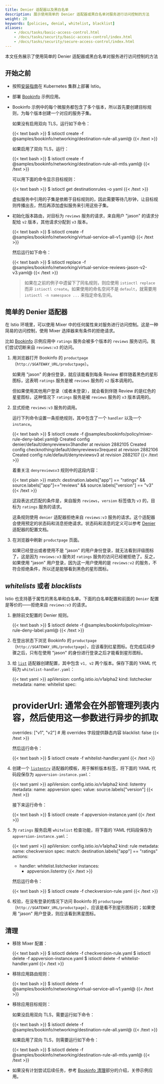 ```yaml
---
title: Denier 适配器以及黑白名单
description: 展示使用简单的 Denier 适配器或黑白名单对服务进行访问控制的方法
weight: 20
keywords: [policies, denial, whitelist, blacklist]
aliases:
    - /docs/tasks/basic-access-control.html
    - /docs/tasks/security/basic-access-control/index.html
    - /docs/tasks/security/secure-access-control/index.html
---
```


本文任务展示了使用简单的 Denier 适配器或黑白名单对服务进行访问控制的方法

## 开始之前

* 按照[安装指南](/zh/docs/setup/kubernetes/)在 Kubernetes 集群上部署 Istio。
* 部署 [Bookinfo](/zh/docs/examples/bookinfo/) 示例应用。
* Bookinfo 示例中的每个微服务都包含了多个版本，所以首先要创建目标规则，为每个版本创建一个对应的服务子集。

    如果没有启用双向 TLS，运行如下命令：

    {{< text bash >}}
    $ istioctl create -f @samples/bookinfo/networking/destination-rule-all.yaml@
    {{< /text >}}

    如果启用了双向 TLS，运行：

    {{< text bash >}}
    $ istioctl create -f @samples/bookinfo/networking/destination-rule-all-mtls.yaml@
    {{< /text >}}

    可以用下面的命令显示目标规则：

    {{< text bash >}}
    $ istioctl get destinationrules -o yaml
    {{< /text >}}

    虚拟服务中引用的子集是依赖于目标规则的，因此需要等待几秒钟，让目标规则传播出去，然后再添加虚拟服务来引用这些子集。

* 初始化版本路由，对目标为 `reviews` 服务的请求，来自用户 "jason" 的请求分配给 `v2` 版本，其他请求分配到 `v3` 版本。

    {{< text bash >}}
    $ istioctl create -f @samples/bookinfo/networking/virtual-service-all-v1.yaml@
    {{< /text >}}

    然后运行如下命令：

    {{< text bash >}}
    $ istioctl replace -f @samples/bookinfo/networking/virtual-service-reviews-jason-v2-v3.yaml@
    {{< /text >}}

    > 如果在之前的例子中遗留下了同名规则，则应使用 `istioctl replace` 而非 `istioctl create`。如果使用的命名空间不是 `default`，就需要用 `istioctl -n namespace ...` 来指定命名空间。

## 简单的 Denier 适配器

在 Istio 环境里，可以使用 Mixer 中的任何属性来对服务进行访问控制。这是一种简易的访问控制，使用 Mixer 选择器来有条件的拒绝请求。

比如 [Bookinfo](/zh/docs/examples/bookinfo/) 示例应用中 `ratings` 服务会被多个版本的 `reviews` 服务访问。我们尝试切断来自 `reviews:v3` 的访问。

1. 用浏览器打开 Bookinfo 的 `productpage`（`http://$GATEWAY_URL/productpage`）。

    如果用 "jason" 的身份登录，就应该能看到每条 Review 都伴随着黑色的星形图标，这表明 `ratings` 服务是被 `reviews` 服务的 `v2` 版本调用的。

    但如果使用其他用户登录（或者未登录），就会看到伴随 Review 的是红色的星星图标，这种情况下 `ratings` 服务是被 `reviews` 服务的 `v3` 版本调用的。

1. 显式拒绝 `reviews:v3` 服务的调用。

    运行下列命令设置一条拒绝规则，其中包含了一个 `handler` 以及一个 `instance`。

    {{< text bash >}}
    $ istioctl create -f @samples/bookinfo/policy/mixer-rule-deny-label.yaml@
    Created config denier/default/denyreviewsv3handler at revision 2882105
    Created config checknothing/default/denyreviewsv3request at revision 2882106
    Created config rule/default/denyreviewsv3 at revision 2882107
    {{< /text >}}

    着重关注 `denyreviewsv3` 规则中的这段内容：

    {{< text plain >}}
    match: destination.labels["app"] == "ratings" && source.labels["app"]=="reviews" && source.labels["version"] == "v3"
    {{< /text >}}

    这段表达式匹配的条件是，来自服务 `reviews`，`version` 标签值为 `v3` 的，目标为 `ratings` 服务的请求。

    这条规则使用 `denier` 适配器拒绝来自 `reviews:v3` 服务的请求。这个适配器会使用预定的状态码和消息拒绝请求。状态码和消息的定义可以参考 [Denier](/docs/reference/config/policy-and-telemetry/adapters/denier/) 适配器的配置文档。

1. 在浏览器中刷新 `productpage` 页面。

    如果已经登出或者使用不是 "jason" 的用户身份登录，就无法看到评级图标了，这是因为 `reviews:v3` 服务对 `ratings` 服务的访问已经被拒绝了。反之，如果使用 "jason" 用户登录，因为这一用户使用的是 `reviews:v2` 的服务，不符合拒绝条件，所以还是能够看到黑色的星形图标。

## _whitelists_ 或者 _blacklists_

Istio 也支持基于属性的黑名单和白名单。下面的白名单配置和前面的 `Denier` 配置是等价的——拒绝来自 `reviews:v3` 的请求。

1. 删除前文配置的 Denier 规则。

    {{< text bash >}}
    $ istioctl delete -f @samples/bookinfo/policy/mixer-rule-deny-label.yaml@
    {{< /text >}}

1. 在登出状态下浏览 Bookinfo 的 `productpage`（`http://$GATEWAY_URL/productpage`），应该看到红星图标。在完成后续步骤之后，只有在使用 "jason" 的身份进行登录之后才能看到星形图标。

1. 给 [`list`](/docs/reference/config/policy-and-telemetry/adapters/list/) 适配器创建配置，其中包含 `v1, v2` 两个版本。保存下面的 YAML 代码为 `whitelist-handler.yaml`：

    {{< text yaml >}}
    apiVersion: config.istio.io/v1alpha2
    kind: listchecker
    metadata:
      name: whitelist
    spec:
      # providerUrl: 通常会在外部管理列表内容，然后使用这一参数进行异步的抓取
      overrides: ["v1", "v2"]  # 用 overrides 字段提供静态内容
      blacklist: false
    {{< /text >}}

    然后运行命令：

    {{< text bash >}}
    $ istioctl create -f whitelist-handler.yaml
    {{< /text >}}

1. 创建一个 [`listentry`](/docs/reference/config/policy-and-telemetry/templates/listentry/) 适配器的模板，用于解析版本标签，将下面的 YAML 代码段保存为 `appversion-instance.yaml`：

    {{< text yaml >}}
    apiVersion: config.istio.io/v1alpha2
    kind: listentry
    metadata:
      name: appversion
    spec:
      value: source.labels["version"]
    {{< /text >}}

    接下来运行命令：

    {{< text bash >}}
    $ istioctl create -f appversion-instance.yaml
    {{< /text >}}

1. 为 `ratings` 服务启用 `whitelist` 检查功能，将下面的 YAML 代码段保存为 `appversion-instance.yaml`：

    {{< text yaml >}}
    apiVersion: config.istio.io/v1alpha2
    kind: rule
    metadata:
      name: checkversion
    spec:
      match: destination.labels["app"] == "ratings"
      actions:
      - handler: whitelist.listchecker
        instances:
        - appversion.listentry
    {{< /text >}}

    然后运行命令：

    {{< text bash >}}
    $ istioctl create -f checkversion-rule.yaml
    {{< /text >}}

1. 校验，在没有登录的情况下访问 Bookinfo 的 `productpage`（`http://$GATEWAY_URL/productpage`），应该是看不到星形图标的；如果使用 "jason" 用户登录，则应该看到黑星图标。

## 清理

* 移除 Mixer 配置：

    {{< text bash >}}
    $ istioctl delete -f checkversion-rule.yaml
    $ istioctl delete -f appversion-instance.yaml
    $ istioctl delete -f whitelist-handler.yaml
    {{< /text >}}

* 移除应用路由规则：

    {{< text bash >}}
    $ istioctl delete -f @samples/bookinfo/networking/virtual-service-all-v1.yaml@
    {{< /text >}}

* 移除应用目标规则：

    如果没启用双向 TLS，需要运行如下命令：

    {{< text bash >}}
    $ istioctl delete -f @samples/bookinfo/networking/destination-rule-all.yaml@
    {{< /text >}}

    如果启用了双向 TLS，则需要运行如下命令：

    {{< text bash >}}
    $ istioctl delete -f @samples/bookinfo/networking/destination-rule-all-mtls.yaml@
    {{< /text >}}

* 如果没有计划尝试后续任务，参考 [Bookinfo 清理](/zh/docs/examples/bookinfo/#清理)部分的介绍，关停示例应用。
